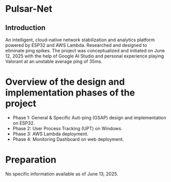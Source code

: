 # Pulsar-Net
## Introduction
An intelligent, cloud-native network stabilization and analytics platform powered by ESP32 and AWS Lambda. Researched and designed to eliminate ping spikes.
The project was conceptualized and initiated on June 12, 2025 with the help of Google AI Studio and personal experience playing Valorant at an unstable average ping of 35ms.

# Overview of the design and implementation phases of the project
- Phase 1: General & Specific Auti-ping (GSAP) design and implementation on ESP32.
- Phase 2: User Process Tracking (UPT) on Windows.
- Phase 3: AWS Lambda deployment.
- Phase 4: Monitoring Dashboard on web deployment.

# Preparation
No specific information available as of June 13, 2025.
